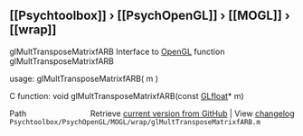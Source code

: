 ## [[Psychtoolbox]] &#8250; [[PsychOpenGL]] &#8250; [[MOGL]] &#8250; [[wrap]]

glMultTransposeMatrixfARB  Interface to [OpenGL](OpenGL) function glMultTransposeMatrixfARB  
  
usage:  glMultTransposeMatrixfARB( m )  
  
C function:  void glMultTransposeMatrixfARB(const [GLfloat](GLfloat)\* m)  




<div class="code_header" style="text-align:right;">
  <span style="float:left;">Path&nbsp;&nbsp;</span> <span class="counter">Retrieve <a href=
  "https://raw.github.com/Psychtoolbox-3/Psychtoolbox-3/beta/Psychtoolbox/PsychOpenGL/MOGL/wrap/glMultTransposeMatrixfARB.m">current version from GitHub</a> | View <a href=
  "https://github.com/Psychtoolbox-3/Psychtoolbox-3/commits/beta/Psychtoolbox/PsychOpenGL/MOGL/wrap/glMultTransposeMatrixfARB.m">changelog</a></span>
</div>
<div class="code">
  <code>Psychtoolbox/PsychOpenGL/MOGL/wrap/glMultTransposeMatrixfARB.m</code>
</div>

